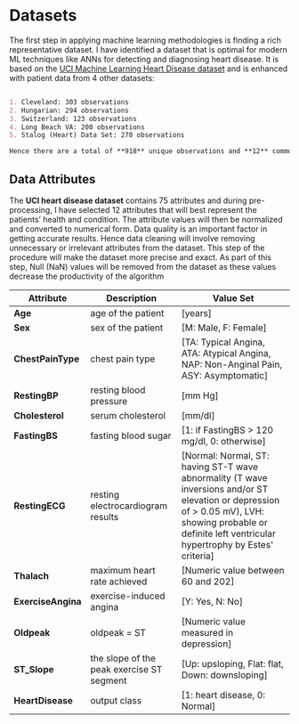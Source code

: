 # Datasets

The first step in applying machine learning methodologies is finding a rich representative dataset. I have identified a dataset that is optimal for modern ML techniques like ANNs for detecting and diagnosing heart disease. It is based on the [UCI Machine Learning Heart Disease dataset](https://archive.ics.uci.edu/ml/datasets/heart+disease) and is enhanced with patient data from 4 other datasets:

```markdown

1. Cleveland: 303 observations
2. Hungarian: 294 observations
3. Switzerland: 123 observations
4. Long Beach VA: 200 observations
5. Stalog (Heart) Data Set: 270 observations

Hence there are a total of **918** unique observations and **12** common attributes available in this enhanced dataset.

```

## Data Attributes

The **UCI heart disease dataset** contains 75 attributes and during pre-processing, I have selected 12 attributes that will best represent the patients’ health and condition. The attribute values will then be normalized and converted to numerical form. Data quality is an important factor in getting accurate results. Hence data cleaning will involve removing unnecessary or irrelevant attributes from the dataset. This step of the procedure will make the dataset more precise and exact. As part of this step, Null (NaN) values will be removed from the dataset as these values decrease the productivity of the algorithm 


| Attribute     | Description | Value Set |
| ---      | ---       | ---         |
| **Age** |    age of the patient      | [years] |
| **Sex**     | sex of the patient |    [M: Male, F: Female]   |
| **ChestPainType** | chest pain type | [TA: Typical Angina, ATA: Atypical Angina, NAP: Non-Anginal Pain, ASY: Asymptomatic] |
| **RestingBP** | resting blood pressure | [mm Hg] |
| **Cholesterol** | serum cholesterol | [mm/dl] |
| **FastingBS** | fasting blood sugar | [1: if FastingBS > 120 mg/dl, 0: otherwise] |
| **RestingECG** | resting electrocardiogram results | [Normal: Normal, ST: having ST-T wave abnormality (T wave inversions and/or ST elevation or depression of > 0.05 mV), LVH: showing probable or definite left ventricular hypertrophy by Estes' criteria] |
| **Thalach** | maximum heart rate achieved | [Numeric value between 60 and 202] |
| **ExerciseAngina** | exercise-induced angina | [Y: Yes, N: No] |
| **Oldpeak** | oldpeak = ST | [Numeric value measured in depression] |
| **ST_Slope**| the slope of the peak exercise ST segment | [Up: upsloping, Flat: flat, Down: downsloping] |
| **HeartDisease** | output class | [1: heart disease, 0: Normal] |






